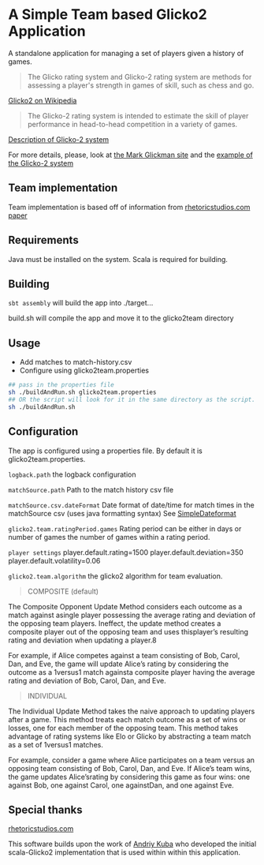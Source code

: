 # A Simple Team based Glicko2 Application

A standalone application for managing a set of players given a history of games.

> The Glicko rating system and Glicko-2 rating system are methods for assessing a player's strength in games of skill, such as chess and go.

[Glicko2 on Wikipedia](https://en.wikipedia.org/wiki/Glicko_rating_system)

> The Glicko-2 rating system is intended to estimate the skill of player performance in head-to-head competition in a variety of games.

[Description of Glicko-2 system](http://www.glicko.net/ratings/glicko2desc.pdf)

For more details, please, look at [the Mark Glickman site](http://www.glicko.net/)
and the [example of the Glicko-2 system](http://www.glicko.net/glicko/glicko2.pdf)

## Team implementation

Team implementation is based off of information from [rhetoricstudios.com paper](http://rhetoricstudios.com/downloads/AbstractingGlicko2ForTeamGames.pdf)

## Requirements

Java must be installed on the system.
Scala is required for building.

## Building

`sbt assembly` will build the app into ./target...

build.sh will compile the app and move it to the glicko2team directory

## Usage

- Add matches to match-history.csv
- Configure using glicko2team.properties
  
```bash
## pass in the properties file
sh ./buildAndRun.sh glicko2team.properties
## OR the script will look for it in the same directory as the script.
sh ./buildAndRun.sh
```

## Configuration

The app is configured using a properties file. By default it is glicko2team.properties.

`logback.path`
the logback configuration

`matchSource.path`
Path to the match history csv file

`matchSource.csv.dateFormat`
Date format of date/time for match times in the matchSource csv (uses java formatting syntax)
See [SimpleDateformat](https://docs.oracle.com/javase/7/docs/api/java/text/SimpleDateFormat.html)

`glicko2.team.ratingPeriod.games`
Rating period can be either in days or number of games the number of games within a rating period.

`player settings`
player.default.rating=1500
player.default.deviation=350
player.default.volatility=0.06

`glicko2.team.algorithm`
the glicko2 algorithm for team evaluation.

> COMPOSITE (default)

The Composite Opponent Update Method considers each outcome as a match against asingle player possessing the average rating and deviation of the opposing team players. Ineffect, the update method creates a composite player out of the opposing team and uses thisplayer’s resulting rating and deviation when updating a player.8

For example, if Alice competes against a team consisting of Bob, Carol, Dan, and Eve, the game will update Alice’s rating by considering the outcome as a 1­versus­1 match againsta composite player having the average rating and deviation of Bob, Carol, Dan, and Eve.

> INDIVIDUAL

The Individual Update Method takes the naive approach to updating players after a game. This method treats each match outcome as a set of wins or losses, one for each member of the opposing team. This method takes advantage of rating systems like Elo or Glicko by abstracting a team match as a set of 1­versus­1 matches.

For example, consider a game where Alice participates on a team versus an opposing team consisting of Bob, Carol, Dan, and Eve. If Alice’s team wins, the game updates Alice’srating by considering this game as four wins: one against Bob, one against Carol, one againstDan, and one against Eve.



## Special thanks

[rhetoricstudios.com](http://rhetoricstudios.com)

This software builds upon the work of [Andriy Kuba](https://github.com/andriykuba) who developed the initial scala-Glicko2 implementation that is used within within this application.
